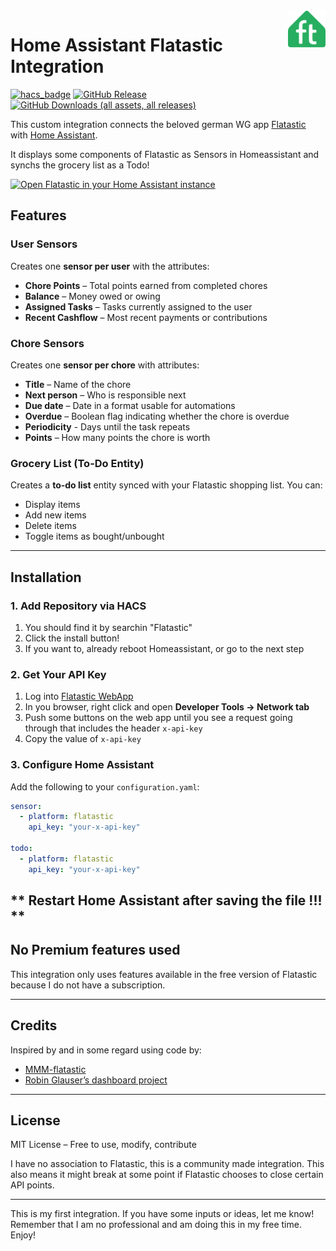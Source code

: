 <img src="https://raw.githubusercontent.com/avidoni/hass-flatastic/main/images/flatastic.png" alt="Flatastic Integration Logo" title="Flatastic" align="right" height="60" />

# Home Assistant Flatastic Integration

[![hacs_badge](https://img.shields.io/badge/HACS-Custom-orange.svg)](https://github.com/custom-components/hacs)
[![GitHub Release](https://img.shields.io/github/v/release/antontanderup/mediocre-hass-media-player-cards?color=blue)](https://github.com/avidoni/hass-flatastic/releases)
[![GitHub Downloads (all assets, all releases)](https://img.shields.io/github/downloads/avidoni/hass-flatastic/total)](https://github.com/avidoni/hass-flatastic/releases)


This custom integration connects the beloved german WG app [Flatastic](https://www.flatastic-app.com/) with [Home Assistant](https://www.home-assistant.io/). 

It displays some components of Flatastic as Sensors in Homeassistant and synchs the grocery list as a Todo!



[![Open Flatastic in your Home Assistant instance](https://my.home-assistant.io/badges/hacs_repository.svg)](https://my.home-assistant.io/redirect/hacs_repository/?owner=avidoni&repository=hass-flatastic)



## Features

### User Sensors

Creates one **sensor per user** with the attributes:
- **Chore Points** – Total points earned from completed chores
- **Balance** – Money owed or owing
- **Assigned Tasks** – Tasks currently assigned to the user
- **Recent Cashflow** – Most recent payments or contributions

### Chore Sensors

Creates one **sensor per chore** with attributes:
- **Title** – Name of the chore
- **Next person** – Who is responsible next
- **Due date** – Date in a format usable for automations
- **Overdue** – Boolean flag indicating whether the chore is overdue
- **Periodicity** - Days until the task repeats
- **Points** – How many points the chore is worth

### Grocery List (To-Do Entity)

Creates a **to-do list** entity synced with your Flatastic shopping list. You can:
- Display items
- Add new items
- Delete items
- Toggle items as bought/unbought

---

## Installation

### 1. Add Repository via HACS
1. You should find it by searchin "Flatastic"
2. Click the install button!
3. If you want to, already reboot Homeassistant, or go to the next step



### 2. Get Your API Key
1. Log into [Flatastic WebApp](https://www.flatastic-app.com/webapp/)
2. In you browser, right click and open **Developer Tools → Network tab**
3. Push some buttons on the web app until you see a request going through that includes the header `x-api-key`
4. Copy the value of `x-api-key`

### 3. Configure Home Assistant

Add the following to your `configuration.yaml`:

```yaml
sensor:
  - platform: flatastic
    api_key: "your-x-api-key"

todo:
  - platform: flatastic
    api_key: "your-x-api-key"
````

** Restart Home Assistant after saving the file !!! **
---

## No Premium features used

This integration only uses features available in the free version of Flatastic because I do not have a subscription.

---

## Credits

Inspired by and in some regard using code by:

* [MMM-flatastic](https://github.com/joschi27/MMM-flatastic)
* [Robin Glauser’s dashboard project](https://www.robinglauser.ch/blog/2021/03/27/building-a-dashboard-in-a-pictureframe-for-my-flat/)

---

## License

MIT License – Free to use, modify, contribute

I have no association to Flatastic, this is a community made integration. This also means it might break at some point if Flatastic chooses to close certain API points.

---

This is my first integration. If you have some inputs or ideas, let me know! Remember that I am no professional and am doing this in my free time. Enjoy!

